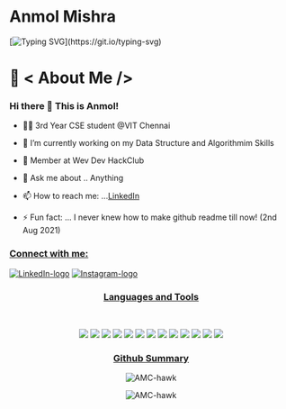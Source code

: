 <h1 align="left">Anmol Mishra</h1>
<!--
**AMC-hawk/AMC-hawk** is a ✨ _special_ ✨ repository because its `README.md` (this file) appears on your GitHub profile.Here are some ideas to get you started:-->

[![Typing SVG](https://readme-typing-svg.herokuapp.com?color=FFFF00&size=40&width=900&height=100&lines=Hi+Folks!!)](https://git.io/typing-svg)
# 🤵 < About Me />
### Hi there 👋 This is Anmol!


- 👨‍🎓 3rd Year CSE student @VIT Chennai


- 🔭 I’m currently working on my Data Structure and Algorithmim Skills
- 📛 Member at Wev Dev HackClub
- 💬 Ask me about .. Anything
- 📫 How to reach me: ...[LinkedIn](https://www.linkedin.com/in/anmol-mishra-92ab67188/)
- ⚡ Fun fact: ... I never knew how to make github readme till now! (2nd Aug 2021)

<h3 ><u>Connect with me:</u></h3><p ><a href="https://www.linkedin.com/in/anmol-mishra-92ab67188/"><img src="https://img.shields.io/badge/LinkedIn-0077B5?style=for-the-badge&logo=linkedin&logoColor=white"/ alt="LinkedIn-logo"></a>                                     </a><a href="https://www.codechef.com/users/i_ace"><img src="https://img.shields.io/badge/Codechef-white?style=for-the-badge&logo=Codechef&logoColor=black"/ alt="Instagram-logo"></a>


<p></p>
<h3 align="center"><u>Languages and Tools</u></h3>
<br>

<p align="center"><img src="https://img.shields.io/badge/Python-FFD43B?style=for-the-badge&logo=python&logoColor=darkgreen" /> 
<img src="https://img.shields.io/badge/C%2B%2B-00599C?style=for-the-badge&logo=c%2B%2B&logoColor=white" /> 
<img src="https://img.shields.io/badge/Java-ED8B00?style=for-the-badge&logo=java&logoColor=white" /> 
<img src="https://img.shields.io/badge/HTML-239120?style=for-the-badge&logo=html5&logoColor=white"/> 
<img src="https://img.shields.io/badge/CSS3-1572B6?style=for-the-badge&logo=css3&logoColor=white" /> 
<img src="https://img.shields.io/badge/Bootstrap-563D7C?style=for-the-badge&logo=bootstrap&logoColor=white" /> 
<img src="https://img.shields.io/badge/JavaScript-323330?style=for-the-badge&logo=javascript&logoColor=F7DF1E" />  
<img src="https://img.shields.io/badge/Flask-000000?style=for-the-badge&logo=flask&logoColor=white" /> 
<img src="https://img.shields.io/badge/firebase-ffca28?style=for-the-badge&logo=firebase&logoColor=black" /> 
<img src="https://img.shields.io/badge/MongoDB-4EA94B?style=for-the-badge&logo=mongodb&logoColor=white" />  
<img src="https://img.shields.io/badge/PHP-777BB4?style=for-the-badge&logo=php&logoColor=white" />
<img src="https://img.shields.io/badge/MySQL-00000F?style=for-the-badge&logo=mysql&logoColor=white" />
<img src="https://img.shields.io/badge/R-276DC3?style=for-the-badge&logo=r&logoColor=white" />



<h3 align="center"><u>Github Summary</u></h3>


<p align="center"><img align="center" src="https://github-readme-stats.vercel.app/api/top-langs/?username=AMC-hawk&langs_count=8&layout=compact&theme=highcontrast" alt="AMC-hawk" /></p>

<p align="center"><img align="center" src="https://github-readme-stats.vercel.app/api?username=AMC-hawk&show_icons=true&theme=highcontrast" alt="AMC-hawk" /></p>
